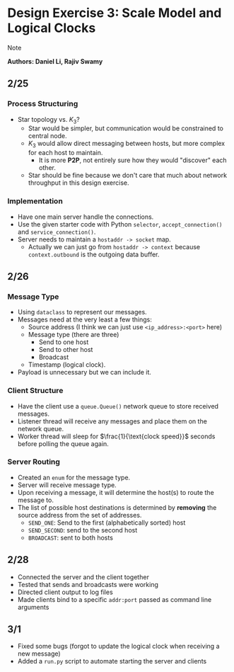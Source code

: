 # Design Exercise 3: Scale Model and Logical Clocks

> [!NOTE]
>
> **Authors: Daniel Li, Rajiv Swamy**

## 2/25

### Process Structuring

- Star topology vs. $K_3$?
    - Star would be simpler, but communication would be constrained to central node.
    - $K_3$ would allow direct messaging between hosts, but more complex for each host to maintain.
        - It is more **P2P**, not entirely sure how they would "discover" each other.
    - Star should be fine because we don't care that much about network throughput in this design exercise.

### Implementation

- Have one main server handle the connections.
- Use the given starter code with Python `selector`, `accept_connection()` and `service_connection()`.
- Server needs to maintain a `hostaddr -> socket` map.
    - Actually we can just go from `hostaddr -> context` because `context.outbound` is the outgoing data buffer.

## 2/26

### Message Type

- Using `dataclass` to represent our messages.
- Messages need at the very least a few things:
    - Source address (I think we can just use `<ip_address>:<port>` here)
    - Message type (there are three)
        - Send to one host
        - Send to other host
        - Broadcast
    - Timestamp (logical clock).
- Payload is unnecessary but we can include it.

### Client Structure

- Have the client use a `queue.Queue()` network queue to store received messages.
- Listener thread will receive any messages and place them on the network queue.
- Worker thread will sleep for $\frac{1}{\text{clock speed}}$ seconds before polling the queue again.

### Server Routing

- Created an `enum` for the message type.
- Server will receive message type.
- Upon receiving a message, it will determine the host(s) to route the message to.
- The list of possible host destinations is determined by **removing** the source address from the set of addresses.
    - `SEND_ONE`: Send to the first (alphabetically sorted) host
    - `SEND_SECOND`: send to the second host
    - `BROADCAST`: sent to both hosts

## 2/28

- Connected the server and the client together
- Tested that sends and broadcasts were working
- Directed client output to log files
- Made clients bind to a specific `addr:port` passed as command line arguments

## 3/1

- Fixed some bugs (forgot to update the logical clock when receiving a new message)
- Added a `run.py` script to automate starting the server and clients
